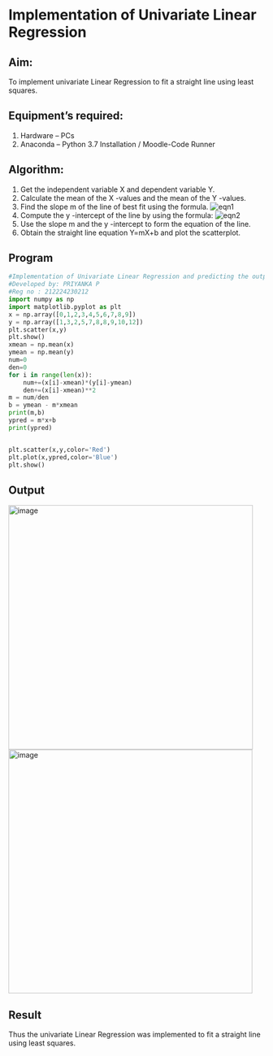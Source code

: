 # Implementation of Univariate Linear Regression
## Aim:     
To implement univariate Linear Regression to fit a straight line using least squares.
## Equipment’s required:
1.	Hardware – PCs
2.	Anaconda – Python 3.7 Installation / Moodle-Code Runner
## Algorithm:
1.	Get the independent variable X and dependent variable Y.
2.	Calculate the mean of the X -values and the mean of the Y -values.
3.	Find the slope m of the line of best fit using the formula.
 ![eqn1](./eq1.jpg)
4.	Compute the y -intercept of the line by using the formula:
![eqn2](./eq2.jpg)  
5.	Use the slope m and the y -intercept to form the equation of the line.
6.	Obtain the straight line equation Y=mX+b and plot the scatterplot.
## Program
```Python
#Implementation of Univariate Linear Regression and predicting the output.
#Developed by: PRIYANKA P
#Reg no : 212224230212
import numpy as np
import matplotlib.pyplot as plt
x = np.array([0,1,2,3,4,5,6,7,8,9])
y = np.array([1,3,2,5,7,8,8,9,10,12])
plt.scatter(x,y)
plt.show()
xmean = np.mean(x)
ymean = np.mean(y)
num=0
den=0
for i in range(len(x)):
    num+=(x[i]-xmean)*(y[i]-ymean)
    den+=(x[i]-xmean)**2
m = num/den
b = ymean - m*xmean     
print(m,b)
ypred = m*x+b
print(ypred)


plt.scatter(x,y,color='Red')
plt.plot(x,ypred,color='Blue')
plt.show()
```
## Output
<img width="481" alt="image" src="https://github.com/Nijeesh-bit/Univariate-Linear-Regression/assets/89188014/0c3d94ea-588f-4b9c-8c19-51b4eaa8ec8d">
<img width="480" alt="image" src="https://github.com/Nijeesh-bit/Univariate-Linear-Regression/assets/89188014/8193f751-030e-463e-9742-d08339812eee">


## Result
Thus the univariate Linear Regression was implemented to fit a straight line using least squares.
